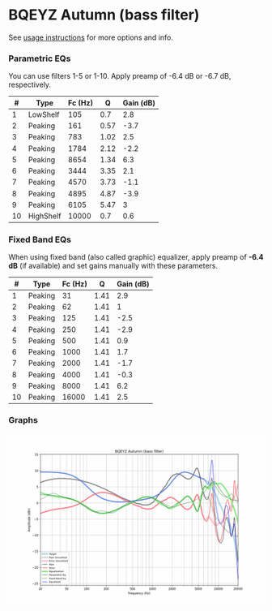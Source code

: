 # BQEYZ Autumn (bass filter)
See [usage instructions](https://github.com/jaakkopasanen/AutoEq#usage) for more options and info.

### Parametric EQs
You can use filters 1-5 or 1-10. Apply preamp of -6.4 dB or -6.7 dB, respectively.

|   # | Type      |   Fc (Hz) |    Q |   Gain (dB) |
|-----|-----------|-----------|------|-------------|
|   1 | LowShelf  |       105 | 0.7  |         2.8 |
|   2 | Peaking   |       161 | 0.57 |        -3.7 |
|   3 | Peaking   |       783 | 1.02 |         2.5 |
|   4 | Peaking   |      1784 | 2.12 |        -2.2 |
|   5 | Peaking   |      8654 | 1.34 |         6.3 |
|   6 | Peaking   |      3444 | 3.35 |         2.1 |
|   7 | Peaking   |      4570 | 3.73 |        -1.1 |
|   8 | Peaking   |      4895 | 4.87 |        -3.9 |
|   9 | Peaking   |      6105 | 5.47 |         3   |
|  10 | HighShelf |     10000 | 0.7  |         0.6 |

### Fixed Band EQs
When using fixed band (also called graphic) equalizer, apply preamp of **-6.4 dB** (if available) and set gains manually with these parameters.

|   # | Type    |   Fc (Hz) |    Q |   Gain (dB) |
|-----|---------|-----------|------|-------------|
|   1 | Peaking |        31 | 1.41 |         2.9 |
|   2 | Peaking |        62 | 1.41 |         1   |
|   3 | Peaking |       125 | 1.41 |        -2.5 |
|   4 | Peaking |       250 | 1.41 |        -2.9 |
|   5 | Peaking |       500 | 1.41 |         0.9 |
|   6 | Peaking |      1000 | 1.41 |         1.7 |
|   7 | Peaking |      2000 | 1.41 |        -1.7 |
|   8 | Peaking |      4000 | 1.41 |        -0.3 |
|   9 | Peaking |      8000 | 1.41 |         6.2 |
|  10 | Peaking |     16000 | 1.41 |         2.5 |

### Graphs
![](./BQEYZ%20Autumn%20(bass%20filter).png)
